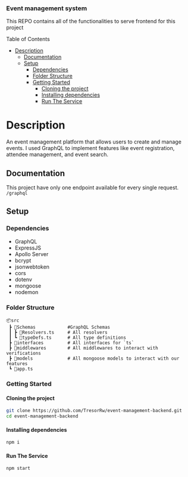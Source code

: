 ### Event management system
This REPO contains all of the functionalities to serve frontend for this project

Table of Contents
- [Description](#description)
  - [Documentation](#documentation)
  - [Setup](#setup)
    - [Dependencies](#dependencies)
    - [Folder Structure](#folder-structure)
    - [Getting Started](#getting-started)
      - [Cloning the project](#cloning-the-project)
      - [Installing dependencies](#installing-dependencies)
      - [Run The Service](#run-the-service)

# Description
An event management platform that allows users to create and manage events. I used GraphQL to implement features like event registration, attendee management, and event search.

## Documentation

This project have only one endpoint available for every single request.
`/graphql`

## Setup

### Dependencies

- GraphQL
- ExpressJS
- Apollo Server
- bcrypt
- jsonwebtoken
- cors
- dotenv
- mongoose
- nodemon

### Folder Structure
```
📦src
 ┣ 📂Schemas            #GraphQL Schemas
 ┃ ┣ 📜Resolvers.ts     # All resolvers
 ┃ ┗ 📜typeDefs.ts      # All type definitions
 ┣ 📂interfaces         # All interfaces for `ts`
 ┣ 📂middlewares        # All middlewares to interact with verifications
 ┣ 📂models             # All mongoose models to interact with our features
 ┗ 📜app.ts 
```
### Getting Started

#### Cloning the project
```bash
git clone https://github.com/TresorRw/event-management-backend.git
cd event-management-backend
```
#### Installing dependencies
```bash
npm i
```

#### Run The Service
```bash
npm start
```